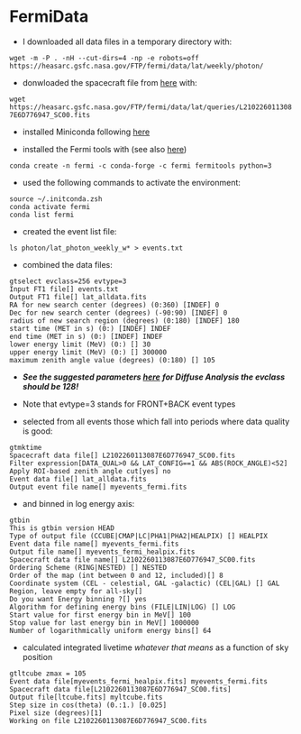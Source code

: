 # FermiData

- I downloaded all data files in a temporary directory with:

`wget -m -P . -nH --cut-dirs=4 -np -e robots=off https://heasarc.gsfc.nasa.gov/FTP/fermi/data/lat/weekly/photon/`

- donwloaded the spacecraft file from [here](https://heasarc.gsfc.nasa.gov/FTP/fermi/data/lat/queries) with:

`wget https://heasarc.gsfc.nasa.gov/FTP/fermi/data/lat/queries/L2102260113087E6D776947_SC00.fits`

- installed Miniconda following [here](https://docs.conda.io/en/latest/miniconda.html)

- installed the Fermi tools with (see also [here](https://github.com/fermi-lat/Fermitools-conda/wiki/Installation-Instructions))

`conda create -n fermi -c conda-forge -c fermi fermitools python=3`

- used the following commands to activate the environment:

```
source ~/.initconda.zsh
conda activate fermi
conda list fermi
```

- created the event list file:

`ls photon/lat_photon_weekly_w* > events.txt`

- combined the data files:

```
gtselect evclass=256 evtype=3 
Input FT1 file[] events.txt
Output FT1 file[] lat_alldata.fits
RA for new search center (degrees) (0:360) [INDEF] 0
Dec for new search center (degrees) (-90:90) [INDEF] 0
radius of new search region (degrees) (0:180) [INDEF] 180
start time (MET in s) (0:) [INDEF] INDEF
end time (MET in s) (0:) [INDEF] INDEF
lower energy limit (MeV) (0:) [] 30
upper energy limit (MeV) (0:) [] 300000
maximum zenith angle value (degrees) (0:180) [] 105
```

- ***See the suggested parameters [here](https://fermi.gsfc.nasa.gov/ssc/data/analysis/documentation/Cicerone/Cicerone_Data_Exploration/Data_preparation.html)*** ***for Diffuse Analysis the evclass should be 128!***

- Note that evtype=3 stands for FRONT+BACK event types

- selected from all events those which fall into periods where data quality is good:

```
gtmktime
Spacecraft data file[] L2102260113087E6D776947_SC00.fits
Filter expression[DATA_QUAL>0 && LAT_CONFIG==1 && ABS(ROCK_ANGLE)<52] 
Apply ROI-based zenith angle cut[yes] no
Event data file[] lat_alldata.fits
Output event file name[] myevents_fermi.fits
```

- and binned in log energy axis:

```
gtbin                                                                                                                                                                                                                                                         
This is gtbin version HEAD
Type of output file (CCUBE|CMAP|LC|PHA1|PHA2|HEALPIX) [] HEALPIX
Event data file name[] myevents_fermi.fits
Output file name[] myevents_fermi_healpix.fits
Spacecraft data file name[] L2102260113087E6D776947_SC00.fits
Ordering Scheme (RING|NESTED) [] NESTED
Order of the map (int between 0 and 12, included)[] 8
Coordinate system (CEL - celestial, GAL -galactic) (CEL|GAL) [] GAL
Region, leave empty for all-sky[] 
Do you want Energy binning ?[] yes
Algorithm for defining energy bins (FILE|LIN|LOG) [] LOG
Start value for first energy bin in MeV[] 100
Stop value for last energy bin in MeV[] 1000000
Number of logarithmically uniform energy bins[] 64
```

- calculated integrated livetime *whatever that means* as a function of sky position

```
gtltcube zmax = 105                                                                                                                                                                                                                                                            Event data file[myevents_fermi_healpix.fits] myevents_fermi.fits 
Spacecraft data file[L2102260113087E6D776947_SC00.fits] 
Output file[ltcube.fits] myltcube.fits
Step size in cos(theta) (0.:1.) [0.025] 
Pixel size (degrees)[1] 
Working on file L2102260113087E6D776947_SC00.fits
```
